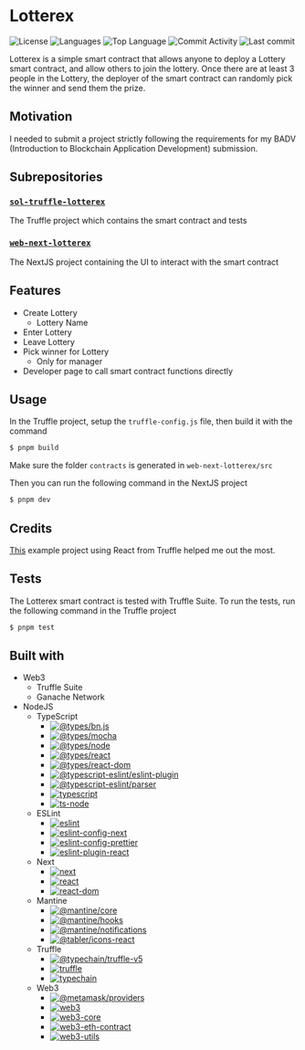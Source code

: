 # Lotterex

![License](https://img.shields.io/github/license/zS1L3NT/lotterex?style=for-the-badge) ![Languages](https://img.shields.io/github/languages/count/zS1L3NT/lotterex?style=for-the-badge) ![Top Language](https://img.shields.io/github/languages/top/zS1L3NT/lotterex?style=for-the-badge) ![Commit Activity](https://img.shields.io/github/commit-activity/y/zS1L3NT/lotterex?style=for-the-badge) ![Last commit](https://img.shields.io/github/last-commit/zS1L3NT/lotterex?style=for-the-badge)

Lotterex is a simple smart contract that allows anyone to deploy a Lottery smart contract, and allow others to join the lottery. Once there are at least 3 people in the Lottery, the deployer of the smart contract can randomly pick the winner and send them the prize.

## Motivation

I needed to submit a project strictly following the requirements for my BADV (Introduction to Blockchain Application Development) submission.

## Subrepositories

### [`sol-truffle-lotterex`](sol-truffle-lotterex)

The Truffle project which contains the smart contract and tests

### [`web-next-lotterex`](web-next-lotterex)

The NextJS project containing the UI to interact with the smart contract

## Features

-   Create Lottery
    -   Lottery Name
-   Enter Lottery
-   Leave Lottery
-   Pick winner for Lottery
    -   Only for manager
-   Developer page to call smart contract functions directly

## Usage

In the Truffle project, setup the `truffle-config.js` file, then build it with the command

```bash
$ pnpm build
```

Make sure the folder `contracts` is generated in `web-next-lotterex/src`

Then you can run the following command in the NextJS project

```bash
$ pnpm dev
```

## Credits

[This](https://trufflesuite.com/boxes/react/) example project using React from Truffle helped me out the most.

## Tests

The Lotterex smart contract is tested with Truffle Suite. To run the tests, run the following command in the Truffle project

```bash
$ pnpm test
```

## Built with

-   Web3
    -   Truffle Suite
    -   Ganache Network
-   NodeJS
    -   TypeScript
        -   [![@types/bn.js](https://img.shields.io/badge/%40types%2Fbn.js-%5E5.1.1-red?style=flat-square)](https://npmjs.com/package/@types/bn.js/v/5.1.1)
        -   [![@types/mocha](https://img.shields.io/badge/%40types%2Fmocha-%5E10.0.1-red?style=flat-square)](https://npmjs.com/package/@types/mocha/v/10.0.1)
        -   [![@types/node](https://img.shields.io/badge/%40types%2Fnode-latest-red?style=flat-square)](https://npmjs.com/package/@types/node/v/latest)
        -   [![@types/react](https://img.shields.io/badge/%40types%2Freact-18.2.7-red?style=flat-square)](https://npmjs.com/package/@types/react/v/18.2.7)
        -   [![@types/react-dom](https://img.shields.io/badge/%40types%2Freact--dom-18.2.4-red?style=flat-square)](https://npmjs.com/package/@types/react-dom/v/18.2.4)
        -   [![@typescript-eslint/eslint-plugin](https://img.shields.io/badge/%40typescript--eslint%2Feslint--plugin-%5E5.59.7-red?style=flat-square)](https://npmjs.com/package/@typescript-eslint/eslint-plugin/v/5.59.7)
        -   [![@typescript-eslint/parser](https://img.shields.io/badge/%40typescript--eslint%2Fparser-%5E5.59.7-red?style=flat-square)](https://npmjs.com/package/@typescript-eslint/parser/v/5.59.7)
        -   [![typescript](https://img.shields.io/badge/typescript-5.0.4-red?style=flat-square)](https://npmjs.com/package/typescript/v/5.0.4)
        -   [![ts-node](https://img.shields.io/badge/ts--node-%5E10.9.1-red?style=flat-square)](https://npmjs.com/package/ts-node/v/10.9.1)
    -   ESLint
        -   [![eslint](https://img.shields.io/badge/eslint-8.41.0-red?style=flat-square)](https://npmjs.com/package/eslint/v/8.41.0)
        -   [![eslint-config-next](https://img.shields.io/badge/eslint--config--next-%5E13.4.4-red?style=flat-square)](https://npmjs.com/package/eslint-config-next/v/13.4.4)
        -   [![eslint-config-prettier](https://img.shields.io/badge/eslint--config--prettier-%5E8.8.0-red?style=flat-square)](https://npmjs.com/package/eslint-config-prettier/v/8.8.0)
        -   [![eslint-plugin-react](https://img.shields.io/badge/eslint--plugin--react-%5E7.32.2-red?style=flat-square)](https://npmjs.com/package/eslint-plugin-react/v/7.32.2)
    -   Next
        -   [![next](https://img.shields.io/badge/next-13.4.4-red?style=flat-square)](https://npmjs.com/package/next/v/13.4.4)
        -   [![react](https://img.shields.io/badge/react-18.2.0-red?style=flat-square)](https://npmjs.com/package/react/v/18.2.0)
        -   [![react-dom](https://img.shields.io/badge/react--dom-18.2.0-red?style=flat-square)](https://npmjs.com/package/react-dom/v/18.2.0)
    -   Mantine
        -   [![@mantine/core](https://img.shields.io/badge/%40mantine%2Fcore-%5E6.0.13-red?style=flat-square)](https://npmjs.com/package/@mantine/core/v/6.0.13)
        -   [![@mantine/hooks](https://img.shields.io/badge/%40mantine%2Fhooks-%5E6.0.13-red?style=flat-square)](https://npmjs.com/package/@mantine/hooks/v/6.0.13)
        -   [![@mantine/notifications](https://img.shields.io/badge/%40mantine%2Fnotifications-%5E6.0.13-red?style=flat-square)](https://npmjs.com/package/@mantine/notifications/v/6.0.13)
        -   [![@tabler/icons-react](https://img.shields.io/badge/%40tabler%2Ficons--react-%5E2.20.0-red?style=flat-square)](https://npmjs.com/package/@tabler/icons-react/v/2.20.0)
    -   Truffle
        -   [![@typechain/truffle-v5](https://img.shields.io/badge/%40typechain%2Ftruffle--v5-%5E8.0.3-red?style=flat-square)](https://npmjs.com/package/@typechain/truffle-v5/v/8.0.3)
        -   [![truffle](https://img.shields.io/badge/truffle-%5E5.9.2-red?style=flat-square)](https://npmjs.com/package/truffle/v/5.9.2)
        -   [![typechain](https://img.shields.io/badge/typechain-%5E8.2.0-red?style=flat-square)](https://npmjs.com/package/typechain/v/8.2.0)
    -   Web3
        -   [![@metamask/providers](https://img.shields.io/badge/%40metamask%2Fproviders-%5E11.0.0-red?style=flat-square)](https://npmjs.com/package/@metamask/providers/v/11.0.0)
        -   [![web3](https://img.shields.io/badge/web3-%5E1.10.0-red?style=flat-square)](https://npmjs.com/package/web3/v/1.10.0)
        -   [![web3-core](https://img.shields.io/badge/web3--core-%5E1.10.0-red?style=flat-square)](https://npmjs.com/package/web3-core/v/1.10.0)
        -   [![web3-eth-contract](https://img.shields.io/badge/web3--eth--contract-%5E1.10.0-red?style=flat-square)](https://npmjs.com/package/web3-eth-contract/v/1.10.0)
        -   [![web3-utils](https://img.shields.io/badge/web3--utils-%5E1.10.0-red?style=flat-square)](https://npmjs.com/package/web3-utils/v/1.10.0)